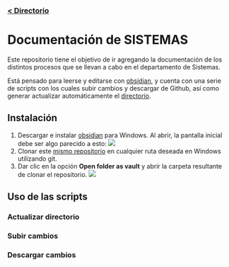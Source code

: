 ### [< Directorio](./directorio.md)

# Documentación de SISTEMAS
Este repositorio tiene el objetivo de ir agregando la documentación de los distintos procesos que se llevan a cabo en el departamento de Sistemas.

Está pensado para leerse y editarse con [obsidian](https://obsidian.md/), y cuenta con una serie de scripts con los cuales subir cambios y descargar de Github, así como generar actualizar automáticamente el [directorio](../directorio.md).

## Instalación
1. Descargar e instalar [obsidian](https://obsidian.md/) para Windows. Al abrir, la pantalla inicial debe ser algo parecido a esto:
![](../assets/imagenes/vista_inicial_obsidian.png)
2. Clonar este [mismo repositorio](https://github.com/Carrduci/documentacion_sistemas) en cualquier ruta deseada en Windows utilizando git.
3. Dar clic en la opción **Open folder as vault** y abrir la carpeta resultante de clonar el repositorio.
![](../assets/imagenes/open_folder_as_vault_obsidian.png)
## Uso de las scripts
### Actualizar directorio
### Subir cambios
### Descargar cambios


